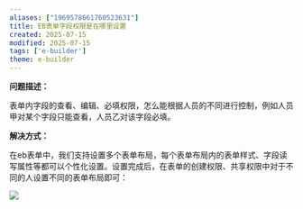 ```yaml
---
aliases: ["1969578661760523631"]
title: EB表单字段权限是在哪里设置
created: 2025-07-15
modified: 2025-07-15
tags: ['e-builder']
theme: e-builder
---
```


**问题描述：**

表单内字段的查看、编辑、必填权限，怎么能根据人员的不同进行控制，例如人员甲对某个字段只能查看，人员乙对该字段必填。

**解决方式：**

在eb表单中，我们支持设置多个表单布局，每个表单布局内的表单样式、字段读写属性等都可以个性化设置。设置完成后，在表单的创建权限、共享权限中对于不同的人设置不同的表单布局即可：

![](https://myhelpdoc.oss-cn-heyuan.aliyuncs.com/mdimages/d3165abf3c9a96b8a9f31841c2d3e395.jpg)